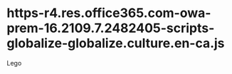# https-r4.res.office365.com-owa-prem-16.2109.7.2482405-scripts-globalize-globalize.culture.en-ca.js
Lego
